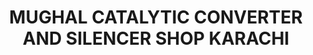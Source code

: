 ---
title: "MUGHAL CATALYTIC CONVERTER AND SILENCER SHOP KARACHI"
url: /karachi/mughal-catalytic-converter-and-silencer-shop-karachi/
shop: car parts
---